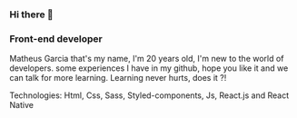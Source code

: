 ### Hi there 👋

### Front-end developer

Matheus Garcia that's my name, I'm 20 years old, I'm new to the world of developers. some experiences I have in my github, hope you like it and we can talk for more learning. Learning never hurts, does it ?!

Technologies: Html, Css, Sass, Styled-components, Js, React.js and React Native
